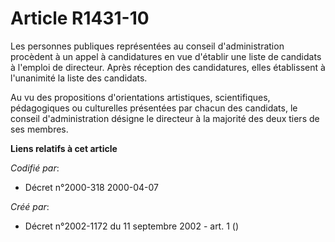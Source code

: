 # Article R1431-10

Les personnes publiques représentées au conseil d'administration procèdent à un appel à candidatures en vue d'établir une
liste de candidats à l'emploi de directeur. Après réception des candidatures, elles établissent à l'unanimité la liste des
candidats.

Au vu des propositions d'orientations artistiques, scientifiques, pédagogiques ou culturelles présentées par chacun des
candidats, le conseil d'administration désigne le directeur à la majorité des deux tiers de ses membres.

**Liens relatifs à cet article**

_Codifié par_:

  - Décret n°2000-318 2000-04-07

_Créé par_:

  - Décret n°2002-1172 du 11 septembre 2002 - art. 1 ()
